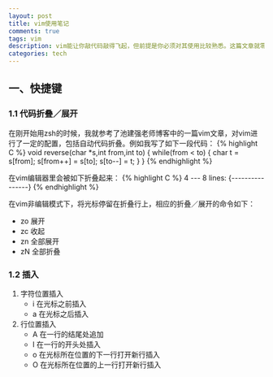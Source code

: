 ```yaml
---
layout: post
title: vim使用笔记
comments: true
tags: vim
description: vim能让你敲代码敲得飞起，但前提是你必须对其使用比较熟悉。这篇文章就零碎地记录我在使用过程中遇到的命令，技巧，或者我认为比较神奇的东西。前期可能比较杂乱，在积累到一定量时进行整理。
categories: tech
---
```


## 一、快捷键

### 1.1 代码折叠／展开

在刚开始用zsh的时候，我就参考了池建强老师博客中的一篇vim文章，对vim进行了一定的配置，包括自动代码折叠。例如我写了如下一段代码：
{% highlight C %}
void reverse(char *s,int from,int to)
{
	while(from < to)
	{
		char t = s[from];
		s[from++] = s[to];
		s[to--] = t;
	}
}
{% endhighlight %}

在vim编辑器里会被如下折叠起来：
{% highlight C %}
4 --- 8 lines: {----------------}
{% endhighlight %}

在vim非编辑模式下，将光标停留在折叠行上，相应的折叠／展开的命令如下：

* zo 展开
* zc 收起
* zn 全部展开
* zN 全部折叠

### 1.2 插入
1. 字符位置插入
	* i 	在光标之前插入
	* a 	在光标之后插入
2. 行位置插入
	* A 	在一行的结尾处追加
	* I 	在一行的开头处插入
	* o 	在光标所在位置的下一行打开新行插入
	* O 	在光标所在位置的上一行打开新行插入